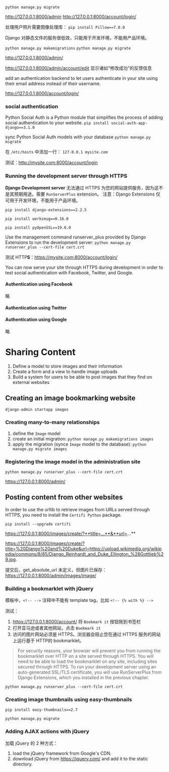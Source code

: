 `python manage.py migrate`

http://127.0.0.1:8000/admin
http://127.0.0.1:8000/account/login/

处理用户照片需要图像处理库：
`pip install Pillow==7.0.0`

Django 对静态文件的服务很低效，只能用于开发环境，不能用产品环境。

`python manage.py makemigrations`
`python manage.py migrate`

http://127.0.0.1:8000/admin/

http://127.0.0.1:8000/admin/account/edit
显示诸如“修改成功”的反馈信息

 add an authentication backend to let users authenticate in your site using their email address instead of their username.

 http://127.0.0.1:8000/account/login/ 

### social authentication
Python Social Auth is a Python module that simplifies the process of adding social authentication to your website.
`pip install social-auth-app-django==3.1.0`

sync Python Social Auth models with your database
`python manage.py migrate`

在 `/etc/hosts` 中添加一行：
`127.0.0.1 mysite.com`

测试：http://mysite.com:8000/account/login

### Running the development server through HTTPS

**Django Development server** 无法通过 HTTPS 为您的网站提供服务，因为这不是其预期用途。需要 `RunServerPlus` extension。
注意：Django Extensions 仅可用于开发环境，不能用于产品环境。

`pip install django-extensions==2.2.5`

`pip install werkzeug==0.16.0`

`pip install pyOpenSSL==19.0.0`

Use the management command runserver_plus provided by Django Extensions to run the development server:
`python manage.py runserver_plus --cert-file cert.crt`

测试 HTTP**S**：https://mysite.com:8000/account/login/

You can now serve your site through HTTPS during development in order to test social authentication with Facebook, Twitter, and Google.

#### Authentication using Facebook
略
#### Authentication using Twitter

#### Authentication using Google
略

# Sharing Content
1. Define a model to store images and their information
2. Create a form and a view to handle image uploads
3. Build a system for users to be able to post images that they find on external websites

## Creating an image bookmarking website

`django-admin startapp images`

### Creating many-to-many relationships
1. define the `Image` model
2. create an initial migration: `python manage.py makemigrations images`
3. apply the migration (synce `Image` model to the database): `python manage.py migrate images`
### Registering the image model in the administration site
`python manage.py runserver_plus --cert-file cert.crt`

https://127.0.0.1:8000/admin/

## Posting content from other websites
In order to use the urllib to retrieve images from URLs served through HTTPS, you need to install the `Certifi Python` package. 

`pip install --upgrade certifi`

https://127.0.0.1:8000/images/create/?**title=...**&**url=...**

https://127.0.0.1:8000/images/create/?title=%20Django%20and%20Duke&url=https://upload.wikimedia.org/wikipedia/commons/8/85/Django_Reinhardt_and_Duke_Ellington_%28Gottlieb%29.jpg.

提交后，get_absolute_url 未定义，但图片已保存：https://127.0.0.1:8000/admin/images/image/

### Building a bookmarklet with jQuery

模板中，`<!-- -->` 注释中不能有 template tag，比如 `<!-- {% with %} -->`

测试：
1. https://127.0.0.1:8000/account/ 将 `Bookmark it` 按钮拖到书签栏
2. 打开亚马逊或者其他网站，点击 `Bookmark it`
3. 访问的图片网站必须是 HTTPS。浏览器会阻止您在通过 HTTPS 服务的网站上运行基于 HTTP的 bookmarklet。
>For security reasons, your browser will prevent you from running the bookmarklet over HTTP on a site served through HTTPS. You will need to be able to load the bookmarklet on any site, including sites secured through HTTPS. To run your development server using an auto-generated SSL/TLS certificate, you will use RunServerPlus from Django Extensions, which you installed in the previous chapter.

`python manage.py runserver_plus --cert-file cert.crt`

### Creating image thumbnails using easy-thumbnails
`pip install easy-thumbnails==2.7`

`python manage.py migrate`

### Adding AJAX actions with jQuery
加载 jQuery 的 2 种方式：
1. load the jQuery framework from Google's CDN. 
2. download jQuery from https://jquery.com/ and add it to the static directory.

